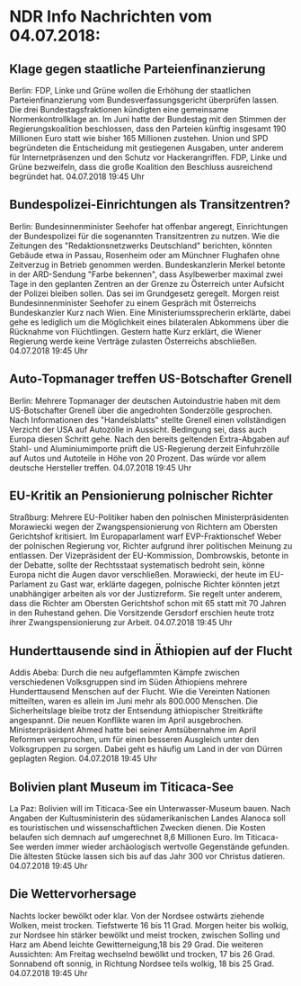 # NDR Info Nachrichten vom 04.07.2018:


## Klage gegen staatliche Parteienfinanzierung
Berlin: FDP, Linke und Grüne wollen die Erhöhung der staatlichen Parteienfinanzierung vom Bundesverfassungsgericht überprüfen lassen. Die drei Bundestagsfraktionen kündigten eine gemeinsame Normenkontrollklage an. Im Juni hatte der Bundestag mit den Stimmen der Regierungskoalition beschlossen, dass den Parteien künftig insgesamt 190 Millionen Euro statt wie bisher 165 Millionen zustehen. Union und SPD begründeten die Entscheidung mit gestiegenen Ausgaben, unter anderem für Internetpräsenzen und den Schutz vor Hackerangriffen. FDP, Linke und Grüne bezweifeln, dass die große Koalition den Beschluss ausreichend begründet hat. 04.07.2018 19:45 Uhr 

## Bundespolizei-Einrichtungen als Transitzentren?
Berlin: Bundesinnenminister Seehofer hat offenbar angeregt, Einrichtungen der Bundespolizei für die sogenannten Transitzentren zu nutzen. Wie die Zeitungen des "Redaktionsnetzwerks Deutschland" berichten, könnten Gebäude etwa in Passau, Rosenheim oder am Münchner Flughafen ohne Zeitverzug in Betrieb genommen werden. Bundeskanzlerin Merkel betonte in der ARD-Sendung "Farbe bekennen", dass Asylbewerber maximal zwei Tage in den geplanten Zentren an der Grenze zu Österreich unter Aufsicht der Polizei bleiben sollen. Das sei im Grundgesetz geregelt. Morgen reist Bundesinnenminister Seehofer zu einem Gespräch mit Österreichs Bundeskanzler Kurz nach Wien. Eine Ministeriumssprecherin erklärte, dabei gehe es lediglich um die Möglichkeit eines bilateralen Abkommens über die Rücknahme von Flüchtlingen. Gestern hatte Kurz erklärt, die Wiener Regierung werde keine Verträge zulasten Österreichs abschließen. 04.07.2018 19:45 Uhr 

## Auto-Topmanager treffen US-Botschafter Grenell
Berlin: Mehrere Topmanager der deutschen Autoindustrie haben mit dem US-Botschafter Grenell über die angedrohten Sonderzölle gesprochen. Nach Informationen des "Handelsblatts" stellte Grenell einen vollständigen Verzicht der USA auf Autozölle in Aussicht. Bedingung sei, dass auch Europa diesen Schritt gehe. Nach den bereits geltenden Extra-Abgaben auf Stahl- und Aluminiumimporte prüft die US-Regierung derzeit Einfuhrzölle auf Autos und Autoteile in Höhe von 20 Prozent. Das würde vor allem deutsche Hersteller treffen. 04.07.2018 19:45 Uhr 

## EU-Kritik an Pensionierung polnischer Richter
Straßburg: Mehrere EU-Politiker haben den polnischen Ministerpräsidenten Morawiecki wegen der Zwangspensionierung von Richtern am Obersten Gerichtshof kritisiert. Im Europaparlament warf EVP-Fraktionschef Weber der polnischen Regierung vor, Richter aufgrund ihrer politischen Meinung zu entlassen. Der Vizepräsident der EU-Kommission, Dombrowskis, betonte in der Debatte, sollte der Rechtsstaat systematisch bedroht sein, könne Europa nicht die Augen davor verschließen. Morawiecki, der heute im EU-Parlament zu Gast war, erklärte dagegen, polnische Richter könnten jetzt unabhängiger arbeiten als vor der Justizreform. Sie regelt unter anderem, dass die Richter am Obersten Gerichtshof schon mit 65 statt mit 70 Jahren in den Ruhestand gehen. Die Vorsitzende Gersdorf erschien heute trotz ihrer Zwangspensionierung zur Arbeit. 04.07.2018 19:45 Uhr 

## Hunderttausende sind in Äthiopien auf der Flucht
Addis Abeba: Durch die neu aufgeflammten Kämpfe zwischen verschiedenen Volksgruppen sind im Süden Äthiopiens mehrere Hunderttausend Menschen auf der Flucht. Wie die Vereinten Nationen mitteilten, waren es allein im Juni mehr als 800.000 Menschen. Die Sicherheitslage bleibe trotz der Entsendung äthiopischer Streitkräfte angespannt. Die neuen Konflikte waren im April ausgebrochen. Ministerpräsident Ahmed hatte bei seiner Amtsübernahme im April Reformen versprochen, um für einen besseren Ausgleich unter den Volksgruppen zu sorgen. Dabei geht es häufig um Land in der von Dürren geplagten Region. 04.07.2018 19:45 Uhr 

## Bolivien plant Museum im Titicaca-See
La Paz: Bolivien will im Titicaca-See ein Unterwasser-Museum bauen. Nach Angaben der Kultusministerin des südamerikanischen Landes Alanoca soll es touristischen und wissenschaftlichen Zwecken dienen. Die Kosten belaufen sich demnach auf umgerechnet 8,6 Millionen Euro. Im Titicaca-See werden immer wieder archäologisch wertvolle Gegenstände gefunden. Die ältesten Stücke lassen sich bis auf das Jahr 300 vor Christus datieren. 04.07.2018 19:45 Uhr 

## Die Wettervorhersage
Nachts locker bewölkt oder klar. Von der Nordsee ostwärts ziehende Wolken, meist trocken. Tiefstwerte 16 bis 11 Grad. Morgen heiter bis wolkig, zur Nordsee hin stärker bewölkt und meist trocken, zwischen Solling und Harz am Abend leichte Gewitterneigung,18 bis 29 Grad. Die weiteren Aussichten: Am Freitag wechselnd bewölkt und trocken, 17 bis 26 Grad. Sonnabend oft sonnig, in Richtung Nordsee teils wolkig, 18 bis 25 Grad. 04.07.2018 19:45 Uhr 
